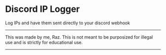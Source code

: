 # Discord IP Logger
Log IPs and have them sent directly to your discord webhook


---

This was made by me, Raz. 
This is not meant to be purposized for illegal use and is strictly for educational use.

---

